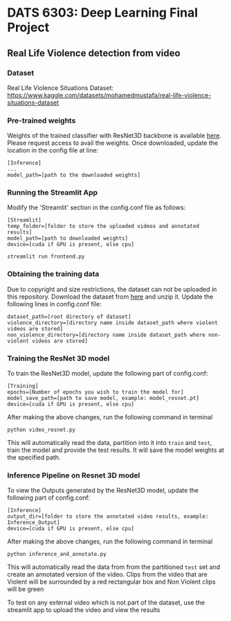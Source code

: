 # **DATS 6303: Deep Learning Final Project**
## Real Life Violence detection from video

### Dataset
Real Life Violence Situations Dataset: https://www.kaggle.com/datasets/mohamedmustafa/real-life-violence-situations-dataset

### Pre-trained weights
Weights of the trained classifier with ResNet3D backbone is available [here](https://drive.google.com/file/d/1BWmsp_PVSEqfKwnlmHfZ_AW4ssw3Amu1/view?usp=sharing). Please request access to avail the weights.
Once downloaded, update the location in the config file at line:
```
[Inference]
...
model_path=[path to the downloaded weights]
```

### Running the Streamlit App
Modify the 'Streamlit' section in the config.conf file as follows:
```
[Streamlit]
temp_folder=[folder to store the uploaded videos and annotated results]
model_path=[path to downloaded weights]
device=[cuda if GPU is present, else cpu]
```

```shell
streamlit run frontend.py
```

### Obtaining the training data
Due to copyright and size restrictions, the dataset can not be uploaded in this repository.
Download the dataset from [here](https://www.kaggle.com/datasets/mohamedmustafa/real-life-violence-situations-dataset) and unzip it.
Update the following lines in config.conf file:
````
dataset_path=[root directory of dataset]
violence_directory=[directory name inside dataset_path where violent videos are stored]
non_violence_directory=[directory name inside dataset_path where non-violent videos are stored]
````

### Training the ResNet 3D model
To train the ResNet3D model, update the following part of config.conf:
```
[Training]
epochs=[Number of epochs you wish to train the model for]
model_save_path=[path to save model, example: model_resnet.pt]
device=[cuda if GPU is present, else cpu]
```
After making the above changes, run the following command in terminal
```shell
python video_resnet.py
```
This will automatically read the data, partition into it into `train` and `test`, train the model and provide the test results.
It will save the model weights at the specified path.

### Inference Pipeline on Resnet 3D model
To view the Outputs generated by the ResNet3D model, update the following part of config.conf:
```
[Inference]
output_dir=[folder to store the annotated video results, example: Inference_Output]
device=[cuda if GPU is present, else cpu]
```
After making the above changes, run the following command in terminal
```shell
python inference_and_annotate.py
```
This will automatically read the data from from the partitioned `test` set and create an annotated version of the video.
Clips from the video that are Violent will be surrounded by a red rectangular box and Non Violent clips will be green

To test on any external video which is not part of the dataset, use the streamlit app to upload the video and view the results
